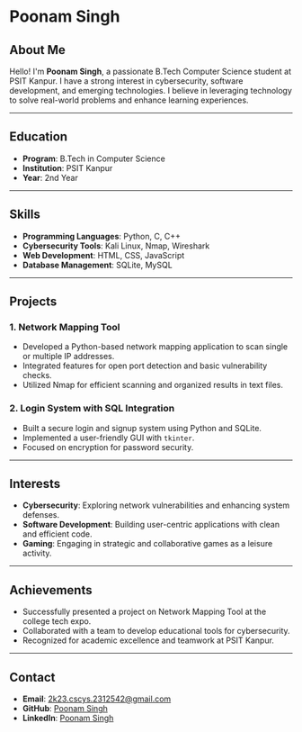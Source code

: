 # Poonam Singh

## About Me
Hello! I'm **Poonam Singh**, a passionate B.Tech Computer Science student at PSIT Kanpur. I have a strong interest in cybersecurity, software development, and emerging technologies. I believe in leveraging technology to solve real-world problems and enhance learning experiences.

---

## Education
- **Program**: B.Tech in Computer Science
- **Institution**: PSIT Kanpur
- **Year**: 2nd Year

---

## Skills
- **Programming Languages**: Python, C, C++
- **Cybersecurity Tools**: Kali Linux, Nmap, Wireshark
- **Web Development**: HTML, CSS, JavaScript
- **Database Management**: SQLite, MySQL

---

## Projects
### 1. Network Mapping Tool
- Developed a Python-based network mapping application to scan single or multiple IP addresses.
- Integrated features for open port detection and basic vulnerability checks.
- Utilized Nmap for efficient scanning and organized results in text files.

### 2. Login System with SQL Integration
- Built a secure login and signup system using Python and SQLite.
- Implemented a user-friendly GUI with `tkinter`.
- Focused on encryption for password security.

---

## Interests
- **Cybersecurity**: Exploring network vulnerabilities and enhancing system defenses.
- **Software Development**: Building user-centric applications with clean and efficient code.
- **Gaming**: Engaging in strategic and collaborative games as a leisure activity.

---

## Achievements
- Successfully presented a project on Network Mapping Tool at the college tech expo.
- Collaborated with a team to develop educational tools for cybersecurity.
- Recognized for academic excellence and teamwork at PSIT Kanpur.

---

## Contact
- **Email**: 2k23.cscys.2312542@gmail.com
- **GitHub**: [Poonam Singh](https://github.com/Poonam-Singh123)
- **LinkedIn**: [Poonam Singh](https://www.linkedin.com/in/poonam-singh123/)
